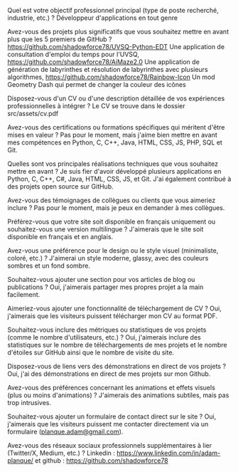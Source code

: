 Quel est votre objectif professionnel principal (type de poste recherché, industrie, etc.) ?
    Développeur d'applications en tout genre

Avez-vous des projets plus significatifs que vous souhaitez mettre en avant plus que les 5 premiers de GitHub ?
    https://github.com/shadowforce78/UVSQ-Python-EDT Une application de consultation d'emploi du temps pour l'UVSQ, https://github.com/shadowforce78/AiMaze2.0 Une application de génération de labyrinthes et résolution de labyrinthes avec plusieurs algorithmes, https://github.com/shadowforce78/Rainbow-Icon Un mod Geometry Dash qui permet de changer la couleur des icônes 

Disposez-vous d'un CV ou d'une description détaillée de vos expériences professionnelles à intégrer ?
    Le CV se trouve dans le dossier src/assets/cv.pdf

Avez-vous des certifications ou formations spécifiques qui méritent d'être mises en valeur ?
    Pas pour le moment, mais j'aime bien mettre en avant mes compétences en Python, C, C++, Java, HTML, CSS, JS, PHP, SQL et Git.

Quelles sont vos principales réalisations techniques que vous souhaitez mettre en avant ?
    Je suis fier d'avoir développé plusieurs applications en Python, C, C++, C#, Java, HTML, CSS, JS, et Git. J'ai également contribué à des projets open source sur GitHub.

Avez-vous des témoignages de collègues ou clients que vous aimeriez inclure ?
    Pas pour le moment, mais je peux en demander à mes collègues.

Préférez-vous que votre site soit disponible en français uniquement ou souhaitez-vous une version multilingue ?
    J'aimerais que le site soit disponible en français et en anglais.

Avez-vous une préférence pour le design ou le style visuel (minimaliste, coloré, etc.) ?
    J'aimerai un style moderne, glassy, avec des couleurs sombres et un fond sombre.

Souhaitez-vous ajouter une section pour vos articles de blog ou publications ?
    Oui, j'aimerais partager mes propres projet a la main facilement.

Aimeriez-vous ajouter une fonctionnalité de téléchargement de CV ?
    Oui, j'aimerais que les visiteurs puissent télécharger mon CV au format PDF.

Souhaitez-vous inclure des métriques ou statistiques de vos projets (comme le nombre d'utilisateurs, etc.) ?
    Oui, j'aimerais inclure des statistiques sur le nombre de téléchargements de mes projets et le nombre d'étoiles sur GitHub ainsi que le nombre de visite du site.

Disposez-vous de liens vers des démonstrations en direct de vos projets ?
    Oui, j'ai des démonstrations en direct de mes projets sur mon Github.

Avez-vous des préférences concernant les animations et effets visuels (plus ou moins d'animations) ?
    J'aimerais des animations subtiles, mais pas trop intrusives.

Souhaitez-vous ajouter un formulaire de contact direct sur le site ?
    Oui, j'aimerais que les visiteurs puissent me contacter directement via un formulaire (planque.adam@gmail.com).

Avez-vous des réseaux sociaux professionnels supplémentaires à lier (Twitter/X, Medium, etc.) ?
    Linkedin : https://www.linkedin.com/in/adam-planque/ et github : https://github.com/shadowforce78